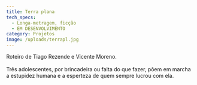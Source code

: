 ```yaml
---
title: Terra plana
tech_specs:
  - Longa-metragem, ficção
  - EM DESENVOLVIMENTO
category: Projetos
image: /uploads/terrapl.jpg
---
```

Roteiro de Tiago Rezende e Vicente Moreno.\
\
Três adolescentes, por brincadeira ou falta do que fazer, põem em marcha a estupidez humana e a esperteza de quem sempre lucrou com ela.